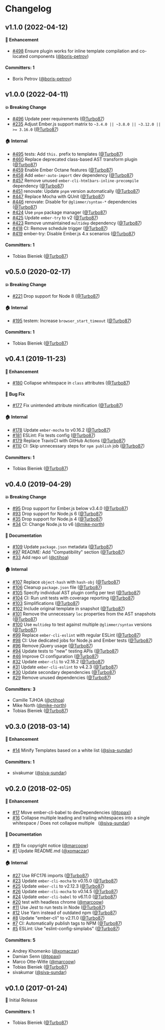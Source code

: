 # Changelog

## v1.1.0 (2022-04-12)

#### :rocket: Enhancement
* [#498](https://github.com/simplabs/ember-hbs-minifier/pull/498) Ensure plugin works for inline template compilation and co-located components ([@boris-petrov](https://github.com/boris-petrov))

#### Committers: 1
- Boris Petrov ([@boris-petrov](https://github.com/boris-petrov))


## v1.0.0 (2022-04-11)

#### :boom: Breaking Change
* [#496](https://github.com/simplabs/ember-hbs-minifier/pull/496) Update peer requirements ([@Turbo87](https://github.com/Turbo87))
* [#235](https://github.com/simplabs/ember-hbs-minifier/pull/235) Adjust Ember.js support matrix to `~3.4.0 || ~3.8.0 || ~3.12.0 || >= 3.16.0` ([@Turbo87](https://github.com/Turbo87))

#### :house: Internal
* [#495](https://github.com/simplabs/ember-hbs-minifier/pull/495) tests: Add `this.` prefix to templates ([@Turbo87](https://github.com/Turbo87))
* [#460](https://github.com/simplabs/ember-hbs-minifier/pull/460) Replace deprecated class-based AST transform plugin ([@Turbo87](https://github.com/Turbo87))
* [#459](https://github.com/simplabs/ember-hbs-minifier/pull/459) Enable Ember Octane features ([@Turbo87](https://github.com/Turbo87))
* [#458](https://github.com/simplabs/ember-hbs-minifier/pull/458) Add `ember-auto-import` dev dependency ([@Turbo87](https://github.com/Turbo87))
* [#457](https://github.com/simplabs/ember-hbs-minifier/pull/457) Remove unused `ember-cli-htmlbars-inline-precompile` dependency ([@Turbo87](https://github.com/Turbo87))
* [#451](https://github.com/simplabs/ember-hbs-minifier/pull/451) renovate: Update `pnpm` version automatically ([@Turbo87](https://github.com/Turbo87))
* [#447](https://github.com/simplabs/ember-hbs-minifier/pull/447) Replace Mocha with QUnit ([@Turbo87](https://github.com/Turbo87))
* [#446](https://github.com/simplabs/ember-hbs-minifier/pull/446) renovate: Disable for `@glimmer/syntax-*` dependencies ([@Turbo87](https://github.com/Turbo87))
* [#424](https://github.com/simplabs/ember-hbs-minifier/pull/424) Use `pnpm` package manager ([@Turbo87](https://github.com/Turbo87))
* [#425](https://github.com/simplabs/ember-hbs-minifier/pull/425) Update `ember-try` to v2 ([@Turbo87](https://github.com/Turbo87))
* [#423](https://github.com/simplabs/ember-hbs-minifier/pull/423) Remove unmaintained `multidep` dependency ([@Turbo87](https://github.com/Turbo87))
* [#418](https://github.com/simplabs/ember-hbs-minifier/pull/418) CI: Remove schedule trigger ([@Turbo87](https://github.com/Turbo87))
* [#419](https://github.com/simplabs/ember-hbs-minifier/pull/419) ember-try: Disable Ember.js 4.x scenarios ([@Turbo87](https://github.com/Turbo87))

#### Committers: 1
- Tobias Bieniek ([@Turbo87](https://github.com/Turbo87))


## v0.5.0 (2020-02-17)

#### :boom: Breaking Change
* [#221](https://github.com/simplabs/ember-hbs-minifier/pull/221) Drop support for Node 8 ([@Turbo87](https://github.com/Turbo87))

#### :house: Internal
* [#195](https://github.com/simplabs/ember-hbs-minifier/pull/195) testem: Increase `browser_start_timeout` ([@Turbo87](https://github.com/Turbo87))

#### Committers: 1
- Tobias Bieniek ([@Turbo87](https://github.com/Turbo87))


## v0.4.1 (2019-11-23)

#### :rocket: Enhancement
* [#180](https://github.com/simplabs/ember-hbs-minifier/pull/180) Collapse whitespace in `class` attributes ([@Turbo87](https://github.com/Turbo87))

#### :bug: Bug Fix
* [#177](https://github.com/simplabs/ember-hbs-minifier/pull/177) Fix unintended attribute minification ([@Turbo87](https://github.com/Turbo87))

#### :house: Internal
* [#178](https://github.com/simplabs/ember-hbs-minifier/pull/178) Update `ember-mocha` to v0.16.2 ([@Turbo87](https://github.com/Turbo87))
* [#181](https://github.com/simplabs/ember-hbs-minifier/pull/181) ESLint: Fix tests config ([@Turbo87](https://github.com/Turbo87))
* [#179](https://github.com/simplabs/ember-hbs-minifier/pull/179) Replace TravisCI with GitHub Actions ([@Turbo87](https://github.com/Turbo87))
* [#110](https://github.com/simplabs/ember-hbs-minifier/pull/110) CI: Skip unnecessary steps for `npm publish` job ([@Turbo87](https://github.com/Turbo87))

#### Committers: 1
- Tobias Bieniek ([@Turbo87](https://github.com/Turbo87))


## v0.4.0 (2019-04-29)

#### :boom: Breaking Change
* [#95](https://github.com/simplabs/ember-hbs-minifier/pull/95) Drop support for Ember.js below v3.4.0 ([@Turbo87](https://github.com/Turbo87))
* [#93](https://github.com/simplabs/ember-hbs-minifier/pull/93) Drop support for Node.js 6 ([@Turbo87](https://github.com/Turbo87))
* [#35](https://github.com/simplabs/ember-hbs-minifier/pull/35) Drop support for Node.js 4 ([@Turbo87](https://github.com/Turbo87))
* [#34](https://github.com/simplabs/ember-hbs-minifier/pull/34) CI: Change Node.js to v6 ([@mike-north](https://github.com/mike-north))

#### :memo: Documentation
* [#109](https://github.com/simplabs/ember-hbs-minifier/pull/109) Update `package.json` metadata ([@Turbo87](https://github.com/Turbo87))
* [#97](https://github.com/simplabs/ember-hbs-minifier/pull/97) README: Add "Compatibility" section ([@Turbo87](https://github.com/Turbo87))
* [#33](https://github.com/simplabs/ember-hbs-minifier/pull/33) Add repo url ([@ctjhoa](https://github.com/ctjhoa))

#### :house: Internal
* [#107](https://github.com/simplabs/ember-hbs-minifier/pull/107) Replace `object-hash` with `hash-obj` ([@Turbo87](https://github.com/Turbo87))
* [#106](https://github.com/simplabs/ember-hbs-minifier/pull/106) Cleanup `package.json` file ([@Turbo87](https://github.com/Turbo87))
* [#105](https://github.com/simplabs/ember-hbs-minifier/pull/105) Specify individual AST plugin config per test ([@Turbo87](https://github.com/Turbo87))
* [#104](https://github.com/simplabs/ember-hbs-minifier/pull/104) CI: Run unit tests with coverage reporting ([@Turbo87](https://github.com/Turbo87))
* [#103](https://github.com/simplabs/ember-hbs-minifier/pull/103) Simplifications ([@Turbo87](https://github.com/Turbo87))
* [#102](https://github.com/simplabs/ember-hbs-minifier/pull/102) Include original template in snapshot ([@Turbo87](https://github.com/Turbo87))
* [#101](https://github.com/simplabs/ember-hbs-minifier/pull/101) Remove the unnecessary `loc` properties from the AST snapshots ([@Turbo87](https://github.com/Turbo87))
* [#100](https://github.com/simplabs/ember-hbs-minifier/pull/100) Use `multidep` to test against multiple `@glimmer/syntax` versions ([@Turbo87](https://github.com/Turbo87))
* [#99](https://github.com/simplabs/ember-hbs-minifier/pull/99) Replace `ember-cli-eslint` with regular ESLint ([@Turbo87](https://github.com/Turbo87))
* [#98](https://github.com/simplabs/ember-hbs-minifier/pull/98)  CI: Use dedicated jobs for Node.js and Ember tests  ([@Turbo87](https://github.com/Turbo87))
* [#96](https://github.com/simplabs/ember-hbs-minifier/pull/96) Remove jQuery usage ([@Turbo87](https://github.com/Turbo87))
* [#94](https://github.com/simplabs/ember-hbs-minifier/pull/94) Update tests to "new" testing APIs ([@Turbo87](https://github.com/Turbo87))
* [#46](https://github.com/simplabs/ember-hbs-minifier/pull/46) Improve CI configuration ([@Turbo87](https://github.com/Turbo87))
* [#32](https://github.com/simplabs/ember-hbs-minifier/pull/32) Update `ember-cli` to v2.18.2 ([@Turbo87](https://github.com/Turbo87))
* [#31](https://github.com/simplabs/ember-hbs-minifier/pull/31) Update `ember-cli-eslint` to v4.2.3 ([@Turbo87](https://github.com/Turbo87))
* [#30](https://github.com/simplabs/ember-hbs-minifier/pull/30) Update secondary dependencies ([@Turbo87](https://github.com/Turbo87))
* [#29](https://github.com/simplabs/ember-hbs-minifier/pull/29) Remove unused dependencies ([@Turbo87](https://github.com/Turbo87))

#### Committers: 3
- Camille TJHOA ([@ctjhoa](https://github.com/ctjhoa))
- Mike North ([@mike-north](https://github.com/mike-north))
- Tobias Bieniek ([@Turbo87](https://github.com/Turbo87))


## v0.3.0 (2018-03-14)

#### :rocket: Enhancement
* [#14](https://github.com/simplabs/ember-hbs-minifier/pull/14) Minify Templates based on a white list ([@siva-sundar](https://github.com/siva-sundar))

#### Committers: 1
- sivakumar ([@siva-sundar](https://github.com/siva-sundar))


## v0.2.0 (2018-02-05)

#### :rocket: Enhancement
* [#17](https://github.com/simplabs/ember-hbs-minifier/pull/17) Move ember-cli-babel to devDependencies ([@topaxi](https://github.com/topaxi))
* [#16](https://github.com/simplabs/ember-hbs-minifier/pull/16) Collapse multiple leading and trailing whitespaces into a single whitespace / Does not collapse multiple &nbsp; ([@siva-sundar](https://github.com/siva-sundar))

#### :memo: Documentation
* [#19](https://github.com/simplabs/ember-hbs-minifier/pull/19) fix copyright notice ([@marcoow](https://github.com/marcoow))
* [#1](https://github.com/simplabs/ember-hbs-minifier/pull/1) Update README.md ([@xomaczar](https://github.com/xomaczar))

#### :house: Internal
* [#27](https://github.com/simplabs/ember-hbs-minifier/pull/27) Use RFC176 imports ([@Turbo87](https://github.com/Turbo87))
* [#23](https://github.com/simplabs/ember-hbs-minifier/pull/23) Update `ember-cli-mocha` to v0.15.0 ([@Turbo87](https://github.com/Turbo87))
* [#25](https://github.com/simplabs/ember-hbs-minifier/pull/25) Update `ember-cli` to v2.12.3 ([@Turbo87](https://github.com/Turbo87))
* [#26](https://github.com/simplabs/ember-hbs-minifier/pull/26) Update `ember-cli-mocha` to v0.14.5 ([@Turbo87](https://github.com/Turbo87))
* [#24](https://github.com/simplabs/ember-hbs-minifier/pull/24) Update `ember-cli-babel` to v6.11.0 ([@Turbo87](https://github.com/Turbo87))
* [#20](https://github.com/simplabs/ember-hbs-minifier/pull/20) test with headless chrome ([@marcoow](https://github.com/marcoow))
* [#11](https://github.com/simplabs/ember-hbs-minifier/pull/11) Use Jest to run tests in Node ([@Turbo87](https://github.com/Turbo87))
* [#12](https://github.com/simplabs/ember-hbs-minifier/pull/12) Use Yarn instead of outdated npm ([@Turbo87](https://github.com/Turbo87))
* [#8](https://github.com/simplabs/ember-hbs-minifier/pull/8) Update "ember-cli" to v2.11.0 ([@Turbo87](https://github.com/Turbo87))
* [#7](https://github.com/simplabs/ember-hbs-minifier/pull/7) CI: Automatically publish tags to NPM ([@Turbo87](https://github.com/Turbo87))
* [#5](https://github.com/simplabs/ember-hbs-minifier/pull/5) ESLint: Use "eslint-config-simplabs" ([@Turbo87](https://github.com/Turbo87))

#### Committers: 5
- Andrey Khomenko ([@xomaczar](https://github.com/xomaczar))
- Damian Senn ([@topaxi](https://github.com/topaxi))
- Marco Otte-Witte ([@marcoow](https://github.com/marcoow))
- Tobias Bieniek ([@Turbo87](https://github.com/Turbo87))
- sivakumar ([@siva-sundar](https://github.com/siva-sundar))


## v0.1.0 (2017-01-24)

:rocket: Initial Release

#### Committers: 1
- Tobias Bieniek ([@Turbo87](https://github.com/Turbo87))
